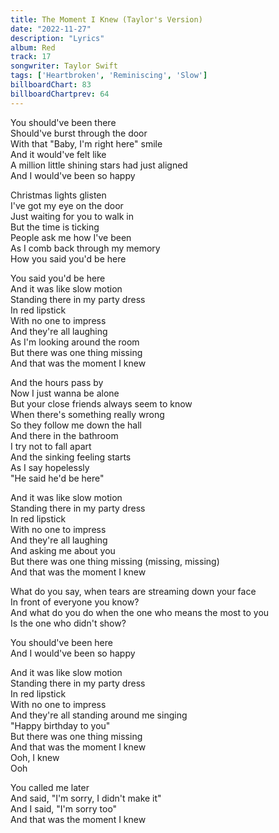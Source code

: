 ```yaml
---
title: The Moment I Knew (Taylor's Version)
date: "2022-11-27"
description: "Lyrics"
album: Red
track: 17
songwriter: Taylor Swift
tags: ['Heartbroken', 'Reminiscing', 'Slow']
billboardChart: 83 
billboardChartprev: 64 
---
```

<p className="verse-one">
You should've been there <br />
Should've burst through the door <br />
With that "Baby, I'm right here" smile <br />
And it would've felt like <br />
A million little shining stars had just aligned <br />
And I would've been so happy <br />
</p>
<p className="verse-two">
Christmas lights glisten <br />
I've got my eye on the door <br />
Just waiting for you to walk in <br />
But the time is ticking <br />
People ask me how I've been <br />
As I comb back through my memory <br />
How you said you'd be here <br />
</p>
<p className="chorus">
You said you'd be here <br />
And it was like slow motion <br />
Standing there in my party dress <br />
In red lipstick <br />
With no one to impress <br />
And they're all laughing <br />
As I'm looking around the room <br />
But there was one thing missing <br />
And that was the moment I knew <br />
</p>
<p className="verse-three">
And the hours pass by <br />
Now I just wanna be alone <br />
But your close friends always seem to know <br />
When there's something really wrong <br />
So they follow me down the hall <br />
And there in the bathroom <br />
I try not to fall apart <br />
And the sinking feeling starts <br />
As I say hopelessly <br />
"He said he'd be here" <br />
</p>
<p className="chorus">
And it was like slow motion <br />
Standing there in my party dress <br />
In red lipstick <br />
With no one to impress <br />
And they're all laughing <br />
And asking me about you <br />
But there was one thing missing (missing, missing) <br />
And that was the moment I knew <br />
</p>
<p className="bridge">
What do you say, when tears are streaming down your face <br />
In front of everyone you know? <br />
And what do you do when the one who means the most to you <br />
Is the one who didn't show? <br />
</p>
<p className="breakdown">
You should've been here <br />
And I would've been so happy <br />
</p>
<p className="chorus">
And it was like slow motion <br />
Standing there in my party dress <br />
In red lipstick <br />
With no one to impress <br />
And they're all standing around me singing <br />
"Happy birthday to you" <br />
But there was one thing missing <br />
And that was the moment I knew <br />
Ooh, I knew <br />
Ooh <br />
</p>
<p className="outro">
You called me later <br />
And said, "I'm sorry, I didn't make it" <br />
And I said, "I'm sorry too" <br />
And that was the moment I knew <br />
</p>
